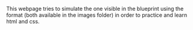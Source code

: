 This webpage tries to simulate the one visible in the blueprint using the format (both available in the images folder) in order to practice and learn html and css.